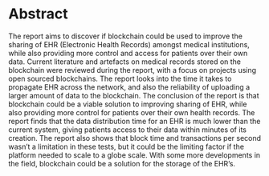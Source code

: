 # Abstract
The report aims to discover if blockchain could be used to improve the sharing of EHR (Electronic Health Records) amongst medical institutions, while also providing more control and access for patients over their own data. Current literature and artefacts on medical records stored on the blockchain were reviewed during the report, with a focus on projects using open sourced blockchains. The report looks into the time it takes to propagate EHR across the network, and also the reliability of uploading a larger amount of data to the blockchain. The conclusion of the report is that blockchain could be a viable solution to improving sharing of EHR, while also providing more control for patients over their own health records. The report finds that the data distribution time for an EHR is much lower than the current system, giving patients access to their data within minutes of its creation. The report also shows that block time and transactions per second wasn’t a limitation in these tests, but it could be the limiting factor if the platform needed to scale to a globe scale. With some more developments in the field, blockchain could be a solution for the storage of the EHR’s.

